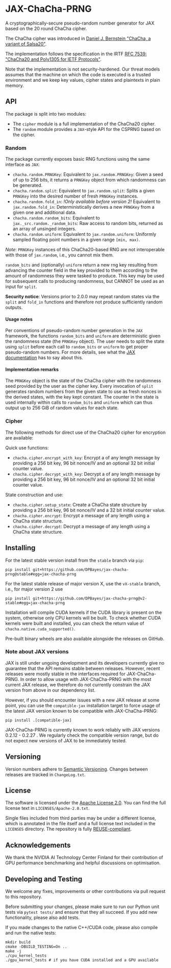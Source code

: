 # JAX-ChaCha-PRNG

A cryptographically-secure pseudo-random number generator for JAX based on the 20 round ChaCha cipher.

The ChaCha cipher was introduced in [Daniel J. Bernstein "ChaCha, a variant of Salsa20"](https://cr.yp.to/chacha/chacha-20080128.pdf).

The implementation follows the specification in the IRTF [RFC 7539: "ChaCha20 and Poly1305 for IETF Protocols"](https://datatracker.ietf.org/doc/html/rfc7539).

Note that the implementation is not security-hardened. Our threat models assumes
that the machine on which the code is executed is a trusted environment and we
keep key values, cipher states and plaintexts in plain memory.

## API

The package is split into two modules:

- The `cipher` module is a full implementation of the ChaCha20 cipher.
- The `random` module provides a `JAX`-style API for the CSPRNG based on the cipher.

### Random
The package currently exposes basic RNG functions using the same interface as `JAX`:

- `chacha.random.PRNGKey`: Equivalent to `jax.random.PRNGKey`: Given a seed of up to 256 bits, it returns a `PRNGKey` object from which randomness can be generated.
- `chacha.random.split`: Equivalent to `jax.random.split`: Splits a given `PRNGKey` into the desired number of fresh `PRNGKey` instances.
- `chacha.random.fold_in`: *!Only available before version 2!* Equivalent to `jax.random.fold_in`: Deterministically derives a new `PRNGKey` from a given one and additional data.
- `chacha.random.random_bits`: Equivalent to `jax._src.random._random_bits`: Raw access to random bits, returned as an array of unsinged integers.
- `chacha.random.uniform`: Equivalent to `jax.random.uniform`: Uniformly sampled floating point numbers in a given range `[min, max)`.

*Note*: `PRNGKey` instances of this ChaCha20-based RNG are not interoperable with those of `jax.random`, i.e., you cannot mix them.

`random_bits` and (optionally) `uniform` return a new rng key resulting from advancing the counter field in the key provided to them
according to the amount of randomness they were tasked to produce. This key may be used for subsequent calls to producing randomness,
but CANNOT be used as an input for `split`.


**Security notice**: Versions prior to 2.0.0 may repeat random states via the `split` and `fold_in` functions and
therefore not produce sufficiently random outputs.

#### Usage notes
Per conventions of pseudo-random number generation in the `JAX` framework, the functions `random_bits` and `uniform` are
deterministic given the randomness state (the `PRNGKey` object). The user needs to split the state using `split` before each
call to `random_bits` or `uniform` to get proper pseudo-random numbers. For more details, see what the [JAX documentation](https://jax.readthedocs.io/en/latest/notebooks/Common_Gotchas_in_JAX.html#random-numbers) has to say about this.

#### Implementation remarks
The `PRNGKey` object is the state of the ChaCha cipher with the randomness seed provided by the user as the cipher key.
Every invocation of `split` generates random numbers from the given state to use as fresh nonces in the derived states, with the key kept constant.
The counter in the state is used internally within calls to `random_bits` and `uniform` which can thus output up to 256 GiB of random values
for each state.

### Cipher
The following methods for direct use of the ChaCha20 cipher for encryption are available:

Quick use functions:

- `chacha.cipher.encrypt_with_key`: Encrypt a of any length message by providing a 256 bit key, 96 bit nonce/IV and an optional 32 bit initial counter value.
- `chacha.cipher.decrypt_with_key`: Decrypt a of any length message by providing a 256 bit key, 96 bit nonce/IV and an optional 32 bit initial counter value.

State construction and use:

- `chacha.cipher.setup_state`: Create a ChaCha state structure by providing a 256 bit key, 96 bit nonce/IV and a 32 bit initial counter value.
- `chacha.cipher.encrypt`: Encrypt a message of any length using a ChaCha state structure.
- `chacha.cipher.decrypt`: Decrypt a message of any length using a ChaCha state structure.

## Installing

For the latest stable version install from the `stable` branch via `pip`:
```
pip install git+https://github.com/DPBayes/jax-chacha-prng@stable#egg=jax-chacha-prng
```

For the latest stable release of major version X, use the `vX-stable` branch, i.e.,
for major version 2 use
```
pip install git+https://github.com/DPBayes/jax-chacha-prng@v2-stable#egg=jax-chacha-prng
```

Installation will compile CUDA kernels if the CUDA library is present on the system,
otherwise only CPU kernels will be built. To check whether CUDA kernels were
built and installed, you can check the return value of `chacha.native.cuda_supported()`.

Pre-built binary wheels are also available alongside the releases on GitHub.

### Note about JAX versions

JAX is still under ungoing development and its developers currently give no
guarantee that the API remains stable between releases. However, recent releases
were mostly stable in the interfaces required for JAX-ChaCha-PRNG. In order to allow
usage with JAX-ChaCha-PRNG with the most current JAX release, we therefore do not
currently constrain the JAX version from above in our dependency list.

However, if you should encounter issues with a new JAX release at some point,
you can use the `compatible-jax` installation target to force usage of the latest
JAX version known to be compatible with JAX-ChaCha-PRNG:
```
pip install .[compatible-jax]
```

JAX-ChaCha-PRNG is currently known to work reliably with JAX versions 0.2.12 - 0.2.27 .
We regularly check the compatible version range, but do not expect new versions of JAX to be immediately tested.

## Versioning

Version numbers adhere to [Semantic Versioning](https://semver.org/). Changes between releases are tracked in `ChangeLog.txt`.

## License

The software is licensed under the [Apache License 2.0](https://www.apache.org/licenses/LICENSE-2.0).
You can find the full license text in `LICENSES/Apache-2.0.txt`.

Single files included from third parties may be under a different license, which is annotated in the file
itself and a full license text included in the `LICENSES` directory. The repository is fully [REUSE-compliant](https://reuse.software/).

## Acknowledgements

We thank the NVIDIA AI Technology Center Finland for their contribution of GPU performance benchmarking and helpful discussions on optimisation.

## Developing and Testing

We welcome any fixes, improvements or other contributions via pull request to this repository.

Before submitting your changes, please make sure to run our Python unit tests via `pytest tests/` and
ensure that they all succeed. If you add new functionality, please also add tests.

If you made changes to the native C++/CUDA code, please also compile and run the native tests:
```
mkdir build
cmake -DBUILD_TESTING=On ..
make -j
./cpu_kernel_tests
./gpu_kernel_tests # if you have CUDA installed and a GPU available
```
